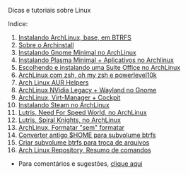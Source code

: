 Dicas e tutoriais sobre Linux

Indice:

1) [Instalando ArchLinux, base, em BTRFS](https://elppans.github.io/doc-linux/archLinux_instalacao_base_btrfs)  
2) [Sobre o Archinstall](https://elppans.github.io/doc-linux/archinstall)  
3) [Instalando Gnome Minimal no ArchLinux](https://elppans.github.io/doc-linux/archlinux_gnome_minimal)  
4) [Instalando Plasma Minimal + Aplicativos no Archlinux](https://elppans.github.io/doc-linux/archlinux_plasma_minimal)  
5) [Escolhendo e instalando uma Suite Office no ArchLinux](https://elppans.github.io/doc-linux/archlinux_suite_office)  
6) [ArchLinux com zsh, oh my zsh e powerlevel10k](https://elppans.github.io/doc-linux/archlinux_zsh_ohmyzsh_powerlevel10k)  
7) [Arch Linux AUR Helpers](https://elppans.github.io/doc-linux/archlinux_aur_helpers)  
8) [ArchLinux NVidia Legacy + Wayland no Gnome](https://elppans.github.io/doc-linux/archlinux_nvidia_legacy_wayland_gnome)  
9) [ArchLinux, Virt-Manager + Cockpit](https://elppans.github.io/doc-linux/archlinux_virt-manager_cockpit)  
10) [Instalando Steam no ArchLinux](https://elppans.github.io/doc-linux/archlinux_steam)  
11) [Lutris, Need For Speed World, no ArchLinux](https://elppans.github.io/doc-linux/arch_lutris_nfs)  
12) [Lutris, Spiral Knights, no ArchLinux](https://elppans.github.io/doc-linux/arch_lutris_spiralknights)  
13) [ArchLinux, Formatar "sem" formatar](https://elppans.github.io/doc-linux/archlinux_formatar_sem_formatar)  
14) [Converter antigo $HOME para subvolume btrfs](https://elppans.github.io/doc-linux/converter_antigo_home_para_subvolume_btrfs)  
15) [Criar subvolume btrfs para troca de arquivos](https://elppans.github.io/doc-linux/criar_subvolume_btrfs_para_troca)
16) [Arch Linux Repository, Resumo de comandos](https://elppans.github.io/doc-linux/Arch_Linux_Repository_Resumo_de_comandos)  


* Para comentários e sugestões, [clique aqui](https://github.com/elppans/doc-linux/issues)  
